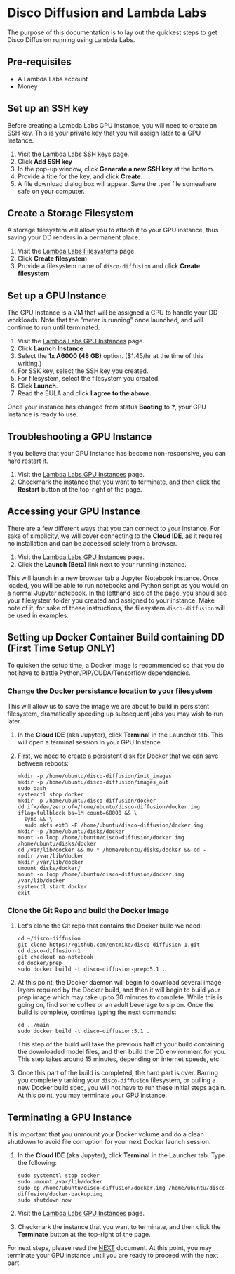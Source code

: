 # Disco Diffusion and Lambda Labs

The purpose of this documentation is to lay out the quickest steps to get Disco Diffusion running using Lambda Labs.

## Pre-requisites

  - A Lambda Labs account
  - Money

## Set up an SSH key

  Before creating a Lambda Labs GPU Instance, you will need to create an SSH key.  This is your private key that you will assign later to a GPU Instance.

  1. Visit the [Lambda Labs SSH keys](https://lambdalabs.com/cloud/ssh-keys) page.
  2. Click **Add SSH key**
  3. In the pop-up window, click **Generate a new SSH key** at the bottom.
  4. Provide a title for the key, and click **Create**.
  5. A file download dialog box will appear.  Save the `.pem` file somewhere safe on your computer.

## Create a Storage Filesystem

  A storage filesystem will allow you to attach it to your GPU instance, thus saving your DD renders in a permanent place.

  1. Visit the [Lambda Labs Filesystems](https://lambdalabs.com/cloud/filesystems) page.
  2. Click **Create filesystem**
  3. Provide a filesystem name of `disco-diffusion` and click **Create filesystem**

## Set up a GPU Instance

  The GPU Instance is a VM that will be assigned a GPU to handle your DD workloads.  Note that the "meter is running" once launched, and will continue to run until terminated.

  1. Visit the [Lambda Labs GPU Instances](https://lambdalabs.com/cloud/dashboard/instances) page.
  2. Click **Launch Instance**
  3. Select the **1x A6000 (48 GB)** option.  ($1.45/hr at the time of this writing.)
  4. For SSK key, select the SSH key you created.
  5. For filesystem, select the filesystem you created.
  6. Click **Launch**.
  7. Read the EULA and click **I agree to the above.**

  Once your instance has changed from status **Booting** to **?**, your GPU Instance is ready to use.

## Troubleshooting a GPU Instance

If you believe that your GPU Instance has become non-responsive, you can hard restart it.

  1. Visit the [Lambda Labs GPU Instances](https://lambdalabs.com/cloud/dashboard/instances) page.
  2. Checkmark the instance that you want to terminate, and then click the **Restart** button at the top-right of the page.

## Accessing your GPU Instance

There are a few different ways that you can connect to your instance.  For sake of simplicity, we will cover connecting to the **Cloud IDE**, as it requires no installation and can be accessed solely from a browser.

  1. Visit the [Lambda Labs GPU Instances](https://lambdalabs.com/cloud/dashboard/instances) page.
  2. Click the **Launch (Beta)** link next to your running instance.

This will launch in a new browser tab a Jupyter Notebook instance.  Once loaded, you will be able to run notebooks and Python script as you would on a normal Jupyter notebook.  In the lefthand side of the page, you should see your filesystem folder you created and assigned to your instance.  Make note of it, for sake of these instructions, the filesystem `disco-diffusion` will be used in examples.

## Setting up Docker Container Build containing DD (First Time Setup ONLY)

To quicken the setup time, a Docker image is recommended so that you do not have to battle Python/PIP/CUDA/Tensorflow dependencies.

### Change the Docker persistance location to your filesystem

  This will allow us to save the image we are about to build in persistent filesystem, dramatically speeding up subsequent jobs you may wish to run later.

  1. In the **Cloud IDE** (aka Jupyter), click **Terminal** in the Launcher tab.  This will open a terminal session in your GPU Instance.

  2. First, we need to create a persistent disk for Docker that we can save between reboots:

     ```ssh
     mkdir -p /home/ubuntu/disco-diffusion/init_images
     mkdir -p /home/ubuntu/disco-diffusion/images_out
     sudo bash
     systemctl stop docker
     mkdir -p /home/ubuntu/disco-diffusion/docker
     dd if=/dev/zero of=/home/ubuntu/disco-diffusion/docker.img iflag=fullblock bs=1M count=60000 && \
       sync && \
       sudo mkfs ext3 -F /home/ubuntu/disco-diffusion/docker.img
     mkdir -p /home/ubuntu/disks/docker
     mount -o loop /home/ubuntu/disco-diffusion/docker.img /home/ubuntu/disks/docker
     cd /var/lib/docker && mv * /home/ubuntu/disks/docker && cd -
     rmdir /var/lib/docker
     mkdir /var/lib/docker
     umount disks/docker/
     mount -o loop /home/ubuntu/disco-diffusion/docker.img /var/lib/docker
     systemctl start docker
     exit
     ```

### Clone the Git Repo and build the Docker Image

  1. Let's clone the Git repo that contains the Docker build we need:
     ```ssh
     cd ~/disco-diffusion
     git clone https://github.com/entmike/disco-diffusion-1.git
     cd disco-diffusion-1
     git checkout no-notebook
     cd docker/prep
     sudo docker build -t disco-diffusion-prep:5.1 .
     ```

  2. At this point, the Docker daemon will begin to download several image layers required by the Docker build, and then it will begin to build your prep image which may take up to 30 minutes to complete.  While this is going on, find some coffee or an adult beverage to sip on.  Once the build is complete, continue typing the next commands:
  
     ```ssh
     cd ../main
     sudo docker build -t disco-diffusion:5.1 .
     ```
     This step of the build will take the previous half of your build containing the downloaded model files, and then build the DD environment for you.  This step takes around 15 minutes, depending on internet speeds, etc.

  3. Once this part of the build is completed, the hard part is over.  Barring you completely tanking your `disco-diffusion` filesystem, or pulling a new Docker build spec, you will not have to run these initial steps again.  At this point, you may terminate your GPU instance.

  ## Terminating a GPU Instance

  It is important that you unmount your Docker volume and do a clean shutdown to avoid file corruption for your next Docker launch session.

  1. In the **Cloud IDE** (aka Jupyter), click **Terminal** in the Launcher tab.  Type the following:

     ```ssh
     sudo systemctl stop docker
     sudo umount /var/lib/docker
     sudo cp /home/ubuntu/disco-diffusion/docker.img /home/ubuntu/disco-diffusion/docker-backup.img
     sudo shutdown now
     ```
  1. Visit the [Lambda Labs GPU Instances](https://lambdalabs.com/cloud/dashboard/instances) page.
  2. Checkmark the instance that you want to terminate, and then click the **Terminate** button at the top-right of the page.

  For next steps, please read the [NEXT](NEXT.md) document.  At this point, you may terminate your GPU instance until you are ready to proceed with the next part.
